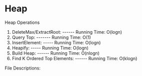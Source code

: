 Heap
====

 Heap Operations
 
 1) DeleteMax/ExtractRoot: ------ Running Time: O(logn)
 2) Query Top: ------- Running Time: O(1)
 3) InsertElement: ----- Running Time: O(logn)
 4) Heapify: ----- Running Time: O(logn)
 5) Build Heap: ------ Running Time: O(nlogn)
 6) Find K Ordered Top Elements: ------ Running Time: O(klogn)
 
File Descriptions:

